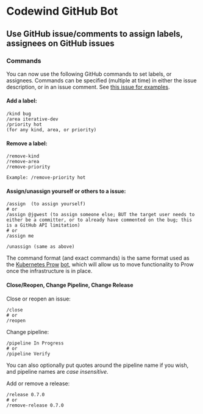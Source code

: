 # Codewind GitHub Bot

## Use GitHub issue/comments to assign labels, assignees on GitHub issues

### Commands

You can now use the following GitHub commands to set labels, or assignees. Commands can be specified (multiple at time) in either the issue description, or in an issue comment. See [this issue for examples](https://github.com/eclipse/codewind/issues/844).

#### Add a label:
```
/kind bug
/area iterative-dev
/priority hot
(for any kind, area, or priority)
```

#### Remove a label:
```
/remove-kind
/remove-area
/remove-priority

Example: /remove-priority hot 
```

#### Assign/unassign yourself or others to a issue:
```
/assign  (to assign yourself)
# or
/assign @jgwest (to assign someone else; BUT the target user needs to either be a committer, or to already have commented on the bug; this is a GitHub API limitation)
# or
/assign me

/unassign (same as above)
```

The command format (and exact commands) is the same format used as the [Kubernetes Prow](https://github.com/kubernetes/test-infra/tree/master/prow) [bot](https://github.com/kubernetes/test-infra/commits?author=k8s-ci-robot), which will allow us to move functionality to Prow once the infrastructure is in place.

#### Close/Reopen, Change Pipeline, Change Release

Close or reopen an issue:
```
/close
# or
/reopen
```

Change pipeline:
```
/pipeline In Progress
# or
/pipeline Verify
```
You can also optionally put quotes around the pipeline name if you wish, and pipeline names are _case insensitive_.

Add or remove a release:
```
/release 0.7.0
# or
/remove-release 0.7.0
```

